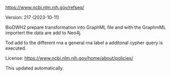 https://www.ncbi.nlm.nih.gov/refseq/

Version: 217  (2023-10-11)

BioDWH2 prepare transformation into GraphML file and with the GraphmML importert the data are add to Neo4j.

Tod add to the different rna a general rna label a additonal cypher query is executed.

License: https://www.ncbi.nlm.nih.gov/home/about/policies/

This updated automatically.